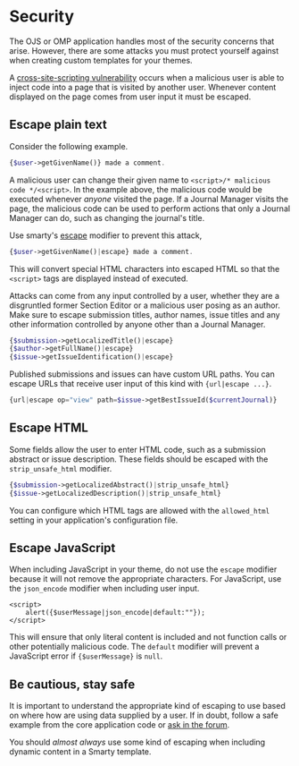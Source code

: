 # Security

The OJS or OMP application handles most of the security concerns that arise. However, there are some attacks you must protect yourself against when creating custom templates for your themes.

A [cross-site-scripting vulnerability](https://en.wikipedia.org/wiki/Cross-site_scripting) occurs when a malicious user is able to inject code into a page that is visited by another user. Whenever content displayed on the page comes from user input it must be escaped.

## Escape plain text

Consider the following example.

```php
{$user->getGivenName()} made a comment.
```

A malicious user can change their given name to `<script>/* malicious code */<script>`. In the example above, the malicious code would be executed whenever _anyone_ visited the page. If a Journal Manager visits the page, the malicious code can be used to perform actions that only a Journal Manager can do, such as changing the journal's title.

Use smarty's [escape](https://www.smarty.net/docs/en/language.modifier.escape.tpl) modifier to prevent this attack,

```php
{$user->getGivenName()|escape} made a comment.
```

This will convert special HTML characters into escaped HTML so that the `<script>` tags are displayed instead of executed.

Attacks can come from any input controlled by a user, whether they are a disgruntled former Section Editor or a malicious user posing as an author. Make sure to escape submission titles, author names, issue titles and any other information controlled by anyone other than a Journal Manager.

```php
{$submission->getLocalizedTitle()|escape}
{$author->getFullName()|escape}
{$issue->getIssueIdentification()|escape}
```

Published submissions and issues can have custom URL paths. You can escape URLs that receive user input of this kind with `{url|escape ...}`.

```php
{url|escape op="view" path=$issue->getBestIssueId($currentJournal)}
```

## Escape HTML

Some fields allow the user to enter HTML code, such as a submission abstract or issue description. These fields should be escaped with the `strip_unsafe_html` modifier.

```php
{$submission->getLocalizedAbstract()|strip_unsafe_html}
{$issue->getLocalizedDescription()|strip_unsafe_html}
```

You can configure which HTML tags are allowed with the `allowed_html` setting in your application's configuration file.

## Escape JavaScript

When including JavaScript in your theme, do not use the `escape` modifier because it will not remove the appropriate characters. For JavaScript, use the `json_encode` modifier when including user input.

```
<script>
	alert({$userMessage|json_encode|default:""});
</script>
```

This will ensure that only literal content is included and not function calls or other potentially malicious code. The `default` modifier will prevent a JavaScript error if `{$userMessage}` is `null`.

## Be cautious, stay safe

It is important to understand the appropriate kind of escaping to use based on where how are using data supplied by a user. If in doubt, follow a safe example from the core application code or [ask in the forum](https://forum.pkp.sfu.ca/).

You should *almost always* use some kind of escaping when including dynamic content in a Smarty template.

